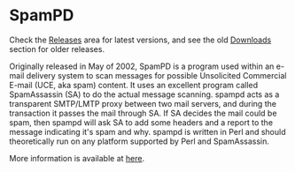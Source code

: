 # SpamPD

Check the [Releases](https://github.com/mpaperno/spampd/releases) area for latest versions, and see the old <a href="https://github.com/mpaperno/spampd/downloads">Downloads</a> section for older releases. 

Originally released in May of 2002, SpamPD is a program used within an e-mail delivery system to scan messages for possible Unsolicited Commercial E-mail (UCE, aka spam) content. 
It uses an excellent program called SpamAssassin (SA) to do the actual message scanning. spampd acts as a transparent SMTP/LMTP proxy between 
two mail servers, and during the transaction it passes the mail through SA. If SA decides the mail could be spam, then spampd will ask SA to 
add some headers and a report to the message indicating it's spam and why. spampd is written in Perl and should theoretically run on any 
platform supported by Perl and SpamAssassin.

More information is available at <a href="http://www.worlddesign.com/index.cfm/page/rd/mta/spampd.htm">here</a>.

